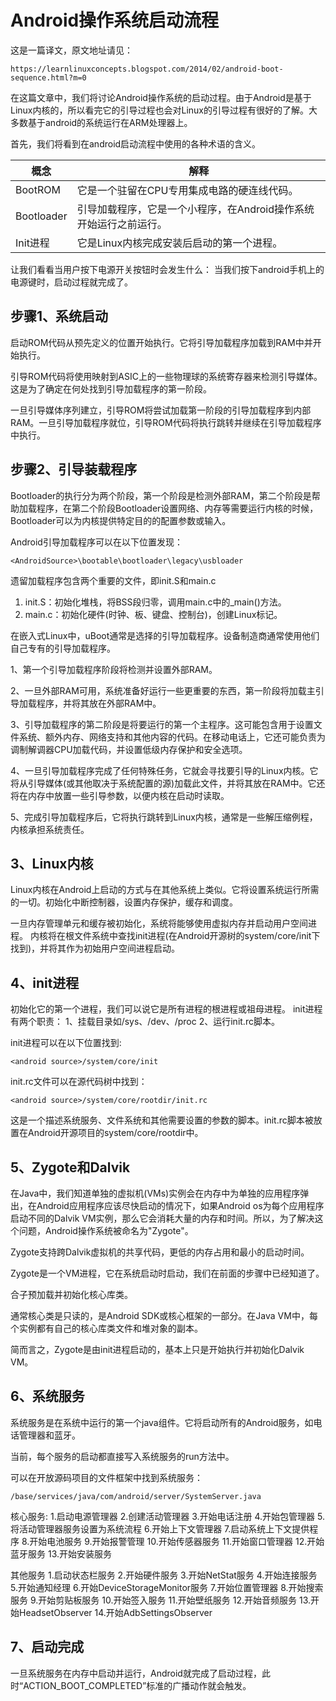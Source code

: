 # Android操作系统启动流程


这是一篇译文，原文地址请见：
```
https://learnlinuxconcepts.blogspot.com/2014/02/android-boot-sequence.html?m=0
```
在这篇文章中，我们将讨论Android操作系统的启动过程。由于Android是基于Linux内核的，所以看完它的引导过程也会对Linux的引导过程有很好的了解。大多数基于android的系统运行在ARM处理器上。

首先，我们将看到在android启动流程中使用的各种术语的含义。

|概念|解释|
|----|----|
|BootROM|它是一个驻留在CPU专用集成电路的硬连线代码。|
|Bootloader|引导加载程序，它是一个小程序，在Android操作系统开始运行之前运行。|
|Init进程|它是Linux内核完成安装后启动的第一个进程。|

让我们看看当用户按下电源开关按钮时会发生什么：
当我们按下android手机上的电源键时，启动过程就完成了。

## 步骤1、系统启动

启动ROM代码从预先定义的位置开始执行。它将引导加载程序加载到RAM中并开始执行。

引导ROM代码将使用映射到ASIC上的一些物理球的系统寄存器来检测引导媒体。这是为了确定在何处找到引导加载程序的第一阶段。

一旦引导媒体序列建立，引导ROM将尝试加载第一阶段的引导加载程序到内部RAM。一旦引导加载程序就位，引导ROM代码将执行跳转并继续在引导加载程序中执行。

## 步骤2、引导装载程序

Bootloader的执行分为两个阶段，第一个阶段是检测外部RAM，第二个阶段是帮助加载程序，在第二个阶段Bootloader设置网络、内存等需要运行内核的时候，Bootloader可以为内核提供特定目的的配置参数或输入。

Android引导加载程序可以在以下位置发现：
```
<AndroidSource>\bootable\bootloader\legacy\usbloader
```

遗留加载程序包含两个重要的文件，即init.S和main.c
1. init.S：初始化堆栈，将BSS段归零，调用main.c中的_main()方法。
2. main.c：初始化硬件(时钟、板、键盘、控制台)，创建Linux标记。

在嵌入式Linux中，uBoot通常是选择的引导加载程序。设备制造商通常使用他们自己专有的引导加载程序。

1、第一个引导加载程序阶段将检测并设置外部RAM。

2、一旦外部RAM可用，系统准备好运行一些更重要的东西，第一阶段将加载主引导加载程序，并将其放在外部RAM中。

3、引导加载程序的第二阶段是将要运行的第一个主程序。这可能包含用于设置文件系统、额外内存、网络支持和其他内容的代码。在移动电话上，它还可能负责为调制解调器CPU加载代码，并设置低级内存保护和安全选项。

4、一旦引导加载程序完成了任何特殊任务，它就会寻找要引导的Linux内核。它将从引导媒体(或其他取决于系统配置的源)加载此文件，并将其放在RAM中。它还将在内存中放置一些引导参数，以便内核在启动时读取。

5、完成引导加载程序后，它将执行跳转到Linux内核，通常是一些解压缩例程，内核承担系统责任。

## 3、Linux内核

Linux内核在Android上启动的方式与在其他系统上类似。它将设置系统运行所需的一切。初始化中断控制器，设置内存保护，缓存和调度。

一旦内存管理单元和缓存被初始化，系统将能够使用虚拟内存并启动用户空间进程。
内核将在根文件系统中查找init进程(在Android开源树的system/core/init下找到)，并将其作为初始用户空间进程启动。

## 4、init进程

初始化它的第一个进程，我们可以说它是所有进程的根进程或祖母进程。
init进程有两个职责：
1、挂载目录如/sys、/dev、/proc
2、运行init.rc脚本。



init进程可以在以下位置找到: 
```
<android source>/system/core/init
```
init.rc文件可以在源代码树中找到：
```
<android source>/system/core/rootdir/init.rc
```
这是一个描述系统服务、文件系统和其他需要设置的参数的脚本。init.rc脚本被放置在Android开源项目的system/core/rootdir中。

## 5、Zygote和Dalvik

在Java中，我们知道单独的虚拟机(VMs)实例会在内存中为单独的应用程序弹出，在Android应用程序应该尽快启动的情况下，如果Android os为每个应用程序启动不同的Dalvik VM实例，那么它会消耗大量的内存和时间。所以，为了解决这个问题，Android操作系统被命名为"Zygote"。

Zygote支持跨Dalvik虚拟机的共享代码，更低的内存占用和最小的启动时间。

Zygote是一个VM进程，它在系统启动时启动，我们在前面的步骤中已经知道了。

合子预加载并初始化核心库类。

通常核心类是只读的，是Android SDK或核心框架的一部分。在Java VM中，每个实例都有自己的核心库类文件和堆对象的副本。

简而言之，Zygote是由init进程启动的，基本上只是开始执行并初始化Dalvik VM。

## 6、系统服务

系统服务是在系统中运行的第一个java组件。它将启动所有的Android服务，如电话管理器和蓝牙。

当前，每个服务的启动都直接写入系统服务的run方法中。

可以在开放源码项目的文件框架中找到系统服务：
```
/base/services/java/com/android/server/SystemServer.java
```


核心服务:
1.启动电源管理器
2.创建活动管理器
3.开始电话注册
4.开始包管理器
5.将活动管理器服务设置为系统流程
6.开始上下文管理器
7.启动系统上下文提供程序
8.开始电池服务
9.开始报警管理
10.开始传感器服务
11.开始窗口管理器
12.开始蓝牙服务
13.开始安装服务

其他服务
1.启动状态栏服务
2.开始硬件服务
3.开始NetStat服务
4.开始连接服务
5.开始通知经理
6.开始DeviceStorageMonitor服务
7.开始位置管理器
8.开始搜索服务
9.开始剪贴板服务
10.开始签入服务
11.开始壁纸服务
12.开始音频服务
13.开始HeadsetObserver
14.开始AdbSettingsObserver

## 7、启动完成

一旦系统服务在内存中启动并运行，Android就完成了启动过程，此时“ACTION_BOOT_COMPLETED”标准的广播动作就会触发。


